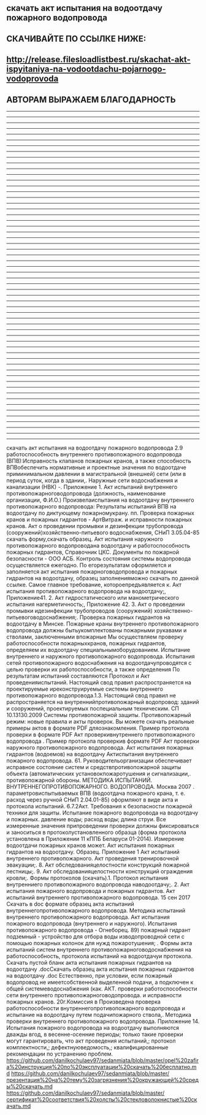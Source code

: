 скачать акт испытания на водоотдачу пожарного водопровода
--------------------------------------------------
СКАЧИВАЙТЕ ПО ССЫЛКЕ НИЖЕ:
--------------------------------------------------
http://release.filesloadlistbest.ru/skachat-akt-ispyitaniya-na-vodootdachu-pojarnogo-vodoprovoda
--------------------------------------------------
АВТОРАМ ВЫРАЖАЕМ БЛАГОДАРНОСТЬ
--------------------------------------------------
--------------------------------------------------
--------------------------------------------------
--------------------------------------------------
--------------------------------------------------
--------------------------------------------------
--------------------------------------------------
--------------------------------------------------
--------------------------------------------------
--------------------------------------------------
--------------------------------------------------
--------------------------------------------------
--------------------------------------------------
--------------------------------------------------
--------------------------------------------------
--------------------------------------------------
--------------------------------------------------
--------------------------------------------------
--------------------------------------------------
--------------------------------------------------
--------------------------------------------------
--------------------------------------------------
--------------------------------------------------
--------------------------------------------------
--------------------------------------------------
--------------------------------------------------
--------------------------------------------------
--------------------------------------------------
--------------------------------------------------
--------------------------------------------------
--------------------------------------------------
--------------------------------------------------
--------------------------------------------------
--------------------------------------------------
--------------------------------------------------
--------------------------------------------------
--------------------------------------------------
--------------------------------------------------
--------------------------------------------------
--------------------------------------------------
--------------------------------------------------
--------------------------------------------------
--------------------------------------------------
--------------------------------------------------
--------------------------------------------------
--------------------------------------------------
--------------------------------------------------
--------------------------------------------------
--------------------------------------------------
--------------------------------------------------
--------------------------------------------------
--------------------------------------------------
--------------------------------------------------
--------------------------------------------------
--------------------------------------------------
--------------------------------------------------
--------------------------------------------------
--------------------------------------------------
--------------------------------------------------
скачать акт испытания на водоотдачу пожарного водопровода 2.9 работоспособность внутреннего противопожарного водопровода (ВПВ):Исправность клапанов пожарных кранов, а также способность ВПВобеспечить нормативные и проектные значения по водоотдаче приминимальном давлении в магистральной (внешней) сети (или в период суток, когда в здании,. Наружные сети водоснабжения и канализации (НВК) -. Приложение  1. Акт испытаний внутреннего противопожарноговодопровода  (должность, наименование организации, Ф.И.О.) Произвелаиспытания на водоотдачу внутреннего противопожарного водопровода: Результаты испытаний ВПВ на водоотдачу по диктующему пожарномукрану.  пп. Проверка пожарных кранов и пожарных гидрантов - АртВитраж. и исправности пожарных кранов. Акт о проведении промывки и дезинфекции трубопровода (сооружений)хозяйственно-питьевого водоснабжения, СНиП 3.05.04-85  скачать форму,скачать образец. Акт испытания наружного противопожарного водопроводана водоотдачу и работоспособность пожарных гидрантов, Справочник ЦКС. Документы по пожарной безопасности - ООО АСБ. Контроль состояния системы водопровода осуществляется ежегодно. По егорезультатам оформляется и заполняется акт испытания пожарноговодопровода и пожарных гидрантов на водоотдачу, образец заполненияможно скачать по данной ссылке. Самое главное требование, котороепредъявляется к. Акт испытания противопожарного водопровода на водоотдачу;, Приложение41. 2. Акт гидростатического или манометрического испытания нагерметичность;, Приложение 42. 3. Акт о проведении промывки идезинфекции трубопроводов (сооружений) хозяйственно-питьевоговодоснабжения;. Проверка пожарных гидрантов на водоотдачу в Минске. Пожарные краны внутреннего противопожарного водопровода должны бытьукомплектованы пожарными рукавами и стволами, заключенными впожарные  Мы осуществляем проверку работоспособности пожарныхкранов, пожарных гидрантов, определяем их водоотдачу специальнымоборудованием. Испытание внутреннего и наружного противопожарного водопровода. Испытания сетей противопожарного водоснабжения на водоотдачупроводятся с целью проверки их работоспособности, а также определения По результатам испытаний составляются Протокол и Акт проведенияиспытаний.
Настоящий свод правил распространяется на проектируемые иреконструируемые системы внутреннего противопожарного водопровода.1.3. Настоящий свод правил не распространяется на внутреннийпротивопожарный водопровод: зданий и сооружений, проектируемых поспециальным техническим. СП 10.13130.2009 Системы противопожарной защиты. Противопожарный режим: новые правила и акты проверок. Вы можете скачать реальные примеры актов в формате PDF дляознакомления. Пример протокола проверки в формате PDF Акт проверкивнутреннего противопожарного водопровода . Пример протокола проверкив формате PDF Акт проверки наружного противопожарного водопровода. Акт испытания пожарных гидрантов (водоемов) на водоотдачу  Актиспытания внутреннего пожарного водопровода. 61. Руководительорганизации обеспечивает исправное состояние систем и средствпротивопожарной защиты объекта (автоматических установокпожаротушения и сигнализации,. противопожарной обороны. МЕТОДИКА ИСПЫТАНИЙ. ВНУТРЕННЕГОПРОТИВОПОЖАРНОГО. ВОДОПРОВОДА. Москва 2007 . параметровиспытываемых ВПВ (водоотдача пожарного крана, т. е. расход через ручной СНиП 2.04.01-85) оформляют в виде акта и протокола испытаний. 6.7.2Акт. Требования к безопасности пожарной техники для защиты. Испытание пожарного водопровода на водоотдачу и пожарных. давление воды; расход воды; длина струи. Все измеренные значения припроведении проверки должны фиксироваться и заноситься в протоколустановленного образца (форма протокола установлена в Приложении 11 кППБ Беларуси 01-2014). Измерение водоотдачи пожарных кранов может. Акт испытания пожарных гидрантов на водоотдачу. Образец. Приложение  1 Акт испытаний внутреннего противопожарного. Акт проведения тренировочной эвакуации;. 8. Акт обследованияцелостности конструкций пожарной лестницы;. 9. Акт обследованияцелостности конструкций ограждения кровли;. Формы протоколов (скачать).1. Протокол испытания внутренниего противопожарного водопровода наводоотдачу;. 2.
Акт испытания пожарного водопровода и пожарных гидрантов. Акт испытаний внутреннего противопожарного водопровода. 15 сен 2017  Скачать в doc формате образец акта испытаний внутреннегопротивопожарного водопровода. Методика испытаний внутреннего противопожарного водопровода. Акт испытания пожарного водопровода (внутреннего и наружного). Испытания противопожарного водопровода - Огнеборец. 89) пожарный гидрант подземный - устройство для отбора воды изводопроводной сети с помощью пожарных колонок для нужд пожаротушения; . Формы акта испытаний систем внутреннего противопожарноговодоснабжения на работоспособность, протокола испытаний на водоотдачуи протокола. Скачать пустой бланк акта испытания пожарных гидрантов на водоотдачу .docСкачать образец акта испытания пожарных гидрантов на водоотдачу .doc  Естественно, при условии, если пожарный водопровод не имеетсобственной выделенной подачи, а подключен к общей системеводоснабжения (как. АКТ. проверки работоспособности сети внутреннего противопожарноговодопровода. и исправности пожарных кранов.   20г.Комиссия в  Произведена проверка работоспособности внутреннегопротивопожарного водопровода и испытание на водоотдачу путем подачипожарного ствола,. Методика проверки внутреннего противопожарного водопровода. Приложение  14. Испытания пожарного водопровода на водоотдачу выполняются дважды вгод, в весенне-осенние периоды; только такие проверки могут гарантировать, что  акт проведения испытаний,; протокол комплектности,; дефектнуюведомость,; квалифицированные рекомендации по устранению проблем.
https://github.com/danilkochulaev97/sedanmiata/blob/master/opel%20zafira%20инструкция%20по%20эксплуатации%20скачать%20бесплатно.md
https://github.com/danilkochulaev97/sedanmiata/blob/master/презентация%20на%20тему%20загрязнения%20окружающей%20среды%20скачать.md
https://github.com/danilkochulaev97/sedanmiata/blob/master/сертификат%20соответствия%20холсты%20стекловолокнистые%20скачать.md